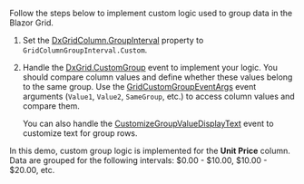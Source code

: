 Follow the steps below to implement custom logic used to group data in the Blazor Grid.  

1. Set the [DxGridColumn.GroupInterval](https://docs.devexpress.com/Blazor/DevExpress.Blazor.DxGridColumn.GroupInterval) property to `GridColumnGroupInterval.Custom`. 
2. Handle the [DxGrid.CustomGroup](https://docs.devexpress.com/Blazor/DevExpress.Blazor.DxGrid.CustomGroup) event to implement your logic. You should compare column values and define whether these values belong to the same group. Use the [GridCustomGroupEventArgs](https://docs.devexpress.com/Blazor/DevExpress.Blazor.GridCustomGroupEventArgs) event arguments (`Value1`, `Value2`, `SameGroup`, etc.) to access column values and compare them. 
   
   You can also handle the [CustomizeGroupValueDisplayText](https://docs.devexpress.com/Blazor/DevExpress.Blazor.DxGrid.CustomizeGroupValueDisplayText) event to customize text for group rows. 

In this demo, custom group logic is implemented for the **Unit Price** column. Data are grouped for the following intervals: $0.00 - $10.00, $10.00 - $20.00, etc.  
